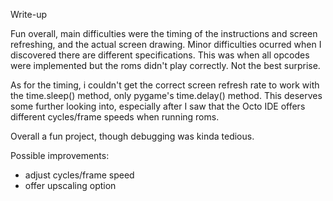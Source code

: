 Write-up

Fun overall, main difficulties were the timing of the instructions and screen refreshing, and the actual screen drawing.
Minor difficulties ocurred when I discovered there are different specifications. This was when all opcodes were implemented but the roms didn't play correctly. Not the best surprise.

As for the timing, i couldn't get the correct screen refresh rate to work with the time.sleep() method, only pygame's time.delay() method. This deserves some further looking into, especially after I saw that the Octo IDE offers different cycles/frame speeds when running roms.

Overall a fun project, though debugging was kinda tedious.

Possible improvements:
* adjust cycles/frame speed
* offer upscaling option
